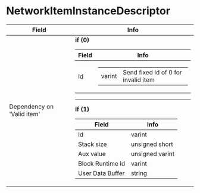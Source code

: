 # NetworkItemInstanceDescriptor

<table><thead><tr><th>Field</th><th>Info</th></tr></thead><tbody>
<tr><td>Dependency on 'Valid item'</td><td><b>if (0)</b><br>
  <table><thead><tr><th>Field</th><th>Info</th></tr></thead><tbody>
  <tr><td>Id</td><td><table><tbody><tr><td>varint</td><td>Send fixed Id of 0 for invalid item</td></tr></tbody></table></td></tr>
  </tbody></table><hr>
  <b>if (1)</b><br>
  <table><thead><tr><th>Field</th><th>Info</th></tr></thead><tbody>
  <tr><td>Id</td><td>varint</td></tr>
  <tr><td>Stack size</td><td>unsigned short</td></tr>
  <tr><td>Aux value</td><td>unsigned varint</td></tr>
  <tr><td>Block Runtime Id</td><td>varint</td></tr>
  <tr><td>User Data Buffer</td><td>string</td></tr>
  </tbody></table></td></tr>
</tbody></table>